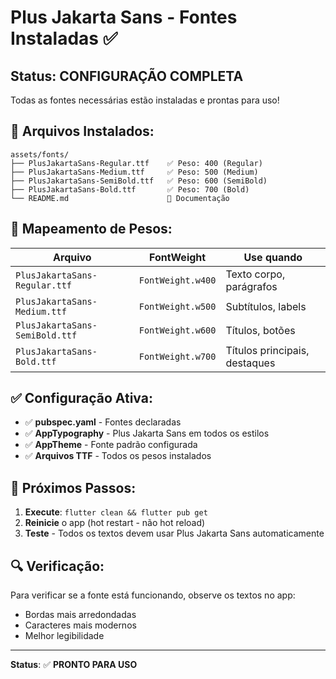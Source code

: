 # Plus Jakarta Sans - Fontes Instaladas ✅

## Status: **CONFIGURAÇÃO COMPLETA**

Todas as fontes necessárias estão instaladas e prontas para uso!

## 📁 Arquivos Instalados:

```
assets/fonts/
├── PlusJakartaSans-Regular.ttf    ✅ Peso: 400 (Regular)
├── PlusJakartaSans-Medium.ttf     ✅ Peso: 500 (Medium)
├── PlusJakartaSans-SemiBold.ttf   ✅ Peso: 600 (SemiBold)
├── PlusJakartaSans-Bold.ttf       ✅ Peso: 700 (Bold)
└── README.md                      📖 Documentação
```

## 🎯 Mapeamento de Pesos:

| Arquivo | FontWeight | Use quando |
|---------|------------|------------|
| `PlusJakartaSans-Regular.ttf` | `FontWeight.w400` | Texto corpo, parágrafos |
| `PlusJakartaSans-Medium.ttf` | `FontWeight.w500` | Subtítulos, labels |
| `PlusJakartaSans-SemiBold.ttf` | `FontWeight.w600` | Títulos, botões |
| `PlusJakartaSans-Bold.ttf` | `FontWeight.w700` | Títulos principais, destaques |

## ✅ Configuração Ativa:

- ✅ **pubspec.yaml** - Fontes declaradas
- ✅ **AppTypography** - Plus Jakarta Sans em todos os estilos
- ✅ **AppTheme** - Fonte padrão configurada
- ✅ **Arquivos TTF** - Todos os pesos instalados

## 🚀 Próximos Passos:

1. **Execute**: `flutter clean && flutter pub get`
2. **Reinicie** o app (hot restart - não hot reload)
3. **Teste** - Todos os textos devem usar Plus Jakarta Sans automaticamente

## 🔍 Verificação:

Para verificar se a fonte está funcionando, observe os textos no app:
- Bordas mais arredondadas
- Caracteres mais modernos  
- Melhor legibilidade

---
**Status**: ✅ **PRONTO PARA USO**